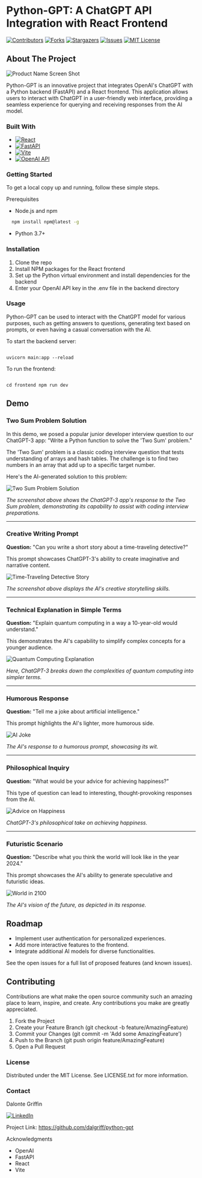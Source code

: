 # Python-GPT: A ChatGPT API Integration with React Frontend

[![Contributors][contributors-shield]][contributors-url]
[![Forks][forks-shield]][forks-url]
[![Stargazers][stars-shield]][stars-url]
[![Issues][issues-shield]][issues-url]
[![MIT License][license-shield]][license-url]

## About The Project

![Product Name Screen Shot](images/main_img.png)

Python-GPT is an innovative project that integrates OpenAI's ChatGPT with a Python backend (FastAPI) and a React frontend. This application allows users to interact with ChatGPT in a user-friendly web interface, providing a seamless experience for querying and receiving responses from the AI model.

### Built With

- [![React][React.js]][React-url]
- [![FastAPI][FastAPI]][FastAPI-url]
- [![Vite][Vite]][Vite-url]
- [![OpenAI API][OpenAI]][OpenAI-url]


### Getting Started

To get a local copy up and running, follow these simple steps.


Prerequisites

- Node.js and npm
```sh
  npm install npm@latest -g
```
- Python 3.7+

### Installation

1. Clone the repo
2. Install NPM packages for the React frontend
3. Set up the Python virtual environment and install dependencies for the backend
4. Enter your OpenAI API key in the .env file in the backend directory

### Usage

Python-GPT can be used to interact with the ChatGPT model for various purposes, such as getting answers to questions, generating text based on prompts, or even having a casual conversation with the AI.

To start the backend server:

```

uvicorn main:app --reload
```

To run the frontend:

```

cd frontend npm run dev
```

## Demo

### Two Sum Problem Solution

In this demo, we posed a popular junior developer interview question to our ChatGPT-3 app: "Write a Python function to solve the 'Two Sum' problem."

The 'Two Sum' problem is a classic coding interview question that tests understanding of arrays and hash tables. The challenge is to find two numbers in an array that add up to a specific target number.

Here's the AI-generated solution to this problem:

![Two Sum Problem Solution](./images/two-sum-solution.png)

*The screenshot above shows the ChatGPT-3 app's response to the Two Sum problem, demonstrating its capability to assist with coding interview preparations.*

---

### Creative Writing Prompt

**Question:** "Can you write a short story about a time-traveling detective?"

This prompt showcases ChatGPT-3's ability to create imaginative and narrative content.

![Time-Traveling Detective Story](./images/time-traveling-detective.png)

*The screenshot above displays the AI's creative storytelling skills.*

---

### Technical Explanation in Simple Terms

**Question:** "Explain quantum computing in a way a 10-year-old would understand."

This demonstrates the AI's capability to simplify complex concepts for a younger audience.

![Quantum Computing Explanation](./images/quantum-computing-explanation.png)

*Here, ChatGPT-3 breaks down the complexities of quantum computing into simpler terms.*

---

### Humorous Response

**Question:** "Tell me a joke about artificial intelligence."

This prompt highlights the AI's lighter, more humorous side.

![AI Joke](./images/ai-joke.png)

*The AI's response to a humorous prompt, showcasing its wit.*

---

### Philosophical Inquiry

**Question:** "What would be your advice for achieving happiness?"

This type of question can lead to interesting, thought-provoking responses from the AI.

![Advice on Happiness](./images/advice-on-happiness.png)

*ChatGPT-3's philosophical take on achieving happiness.*

---

### Futuristic Scenario

**Question:** "Describe what you think the world will look like in the year 2024."

This prompt showcases the AI's ability to generate speculative and futuristic ideas.

![World in 2100](./images/world-in-2024.png)

*The AI's vision of the future, as depicted in its response.*





## Roadmap

- Implement user authentication for personalized experiences.
- Add more interactive features to the frontend.
- Integrate additional AI models for diverse functionalities.

See the open issues for a full list of proposed features (and known issues).


## Contributing

Contributions are what make the open source community such an amazing place to learn, inspire, and create. Any contributions you make are greatly appreciated.

1. Fork the Project
2. Create your Feature Branch (git checkout -b feature/AmazingFeature)
3. Commit your Changes (git commit -m 'Add some AmazingFeature')
4. Push to the Branch (git push origin feature/AmazingFeature)
5. Open a Pull Request

### License

Distributed under the MIT License. See LICENSE.txt for more information.


### Contact

Dalonte Griffin
 
  [![LinkedIn][linkedin-icon]][linkedin-url]


Project Link: https://github.com/dalgriff/python-gpt


Acknowledgments

- OpenAI
- FastAPI
- React
- Vite


<!-- MARKDOWN LINKS & IMAGES -->
[linkedin-icon]: https://img.icons8.com/fluent/48/000000/linkedin.png
[linkedin-url]: https://www.linkedin.com/in/dalonte-griffin-9baa66a/
[contributors-shield]: https://img.shields.io/github/contributors/dalgriff/python-chatgpt.svg?style=for-the-badge
[contributors-url]: https://github.com/dalgriff/python-chatgpt/graphs/contributors
[forks-shield]: https://img.shields.io/github/forks/dalgriff/python-chatgpt.svg?style=for-the-badge
[forks-url]: https://github.com/dalgriff/python-chatgpt/network/members
[stars-shield]: https://img.shields.io/github/stars/dalgriff/python-chatgpt.svg?style=for-the-badge
[stars-url]: https://github.com/dalgriff/python-chatgpt/stargazers
[issues-shield]: https://img.shields.io/github/issues/dalgriff/python-chatgpt.svg?style=for-the-badge
[issues-url]: https://github.com/dalgriff/python-chatgpt/issues
[license-shield]: https://img.shields.io/github/license/dalgriff/python-chatgpt.svg?style=for-the-badge
[license-url]: https://github.com/dalgriff/python-chatgpt/blob/master/LICENSE.txt

[React.js]: https://img.shields.io/badge/React-20232A?style=for-the-badge&logo=react&logoColor=61DAFB
[React-url]: https://reactjs.org/
[FastAPI]: https://img.shields.io/badge/FastAPI-009688?style=for-the-badge&logo=fastapi
[FastAPI-url]: https://fastapi.tiangolo.com/
[Vite]: https://img.shields.io/badge/Vite-B73BFE?style=for-the-badge&logo=vite&logoColor=FFD62E
[Vite-url]: https://vitejs.dev/
[OpenAI]: https://img.shields.io/badge/OpenAI-000000?style=for-the-badge&logo=openai
[OpenAI-url]: https://openai.com/api/

